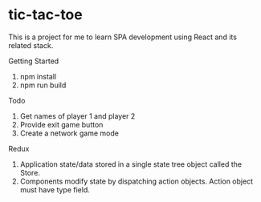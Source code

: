 # tic-tac-toe

This is a project for me to learn SPA development using React and its related stack.

Getting Started

1) npm install
2) npm run build


Todo
1) Get names of player 1 and player 2
2) Provide exit game button
3) Create a network game mode

Redux
1) Application state/data stored in a single state tree object called the Store.
2) Components modify state by dispatching action objects. Action object must have type field.
